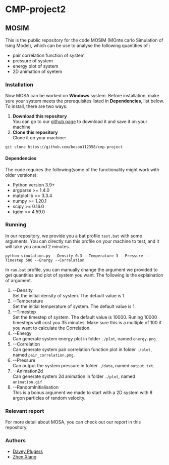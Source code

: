 # CMP-project2
## MOSIM
This is the public repository for the code MOSIM (MOnte carlo Simulation of Ising Model), which can be use to analyse the following quantities of :
- pair correlation function of system
- pressure of system 
- energy plot of system
- 2D animation of syetem
### Installation
Now MOSA can be worked on **Windows** system. Before installation, make sure your system meets the prerequisites listed in **Dependencies**, list below.
<br/>To install, there are two ways:
1. **Download this repository**
<br/>You can go to our [github page](https://github.com/boson112358/cmp-project) to download it and save it on your machine
2. **Clone this repository**
<br/>Clone it on your machine:
```
git clone https://github.com/boson112358/cmp-project
```
#### Dependencies
The code requires the following(some of the functionality might work with older versions):
- Python version 3.9+
- argparse >= 1.4.0
- matplotlib >= 3.3.4
- numpy >= 1.20.1
- scipy >= 0.16.0
- tqdm >= 4.59.0
### Running
In our repository, we provide you a bat profile `test.bat` with some arguments. You can directly run this profile on your machine to test, and it will take you around 2 minutes.
```
python simulation.py --Density 0.3 --Temperature 3 --Pressure --Timestep 500 --Energy --Correlation
```
In `run.bat` profile, you can manually change the argument we provided to get quantities and plot of system you want. The following is the explaination of argument.
1. --Density
<br/>Set the initial density of system. The default value is 1.
2. --Temperature
<br/>Set the initial temperature of system. The default value is 1.
3. --Timestep
<br/>Set the timestep of system. The default value is 10000. Runing 10000 timesteps will cost you 35 minutes. Make sure this is a multiple of 100 if you want to calculate the Correlation.
4. --Energy
<br/>Can generate system energy plot in folder `./plot`, named `energy.png`.
5. --Correlation
<br/>Can generate system pair correlation function plot in folder `./plot`, named `pair_correlation.png`.
6. --Pressure
<br/>Can output the system pressure in folder `./data`, named `output.txt`.
7. --Animation2d
<br/>Can generate system 2d animation in folder `./plot`, named `animation.gif`
8. --RandomInitialisation
<br/>This is a bonus argument we made to start with a 2D system with 8 argon particles of random velocity.
### Relevant report
For more detail about MOSA, you can check out our report in this repository.
### Authors
- [Davey Plugers](https://github.com/DaveyPlugers)
- [Zhen Xiang](https://github.com/boson112358)
